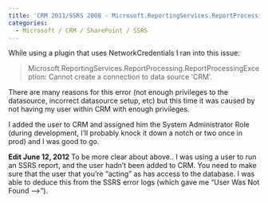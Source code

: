 ```yaml
---
title: 'CRM 2011/SSRS 2008 - Microsoft.ReportingServices.ReportProcessing. ReportProcessingException: Cannot create a connection to data source &#8216;CRM&#8217;.'
categories:
  - Microsoft / CRM / SharePoint / SSRS
---
```



While using a plugin that uses NetworkCredentials I ran into this issue:

> Microsoft.ReportingServices.ReportProcessing.ReportProcessingException: Cannot create a connection to data source ‘CRM’.

There are many reasons for this error (not enough privileges to the datasource, incorrect datasource setup, etc) but this time it was caused by not having my user within CRM with enough privileges.

I added the user to CRM and assigned him the System Administrator Role (during development, I’ll probably knock it down a notch or two once in prod) and I was good to go.

**Edit June 12, 2012**
To be more clear about above.. I was using a user to run an SSRS report, and the user hadn’t been added to CRM. You need to make sure that the user that you’re “acting” as has access to the database. I was able to deduce this from the SSRS error logs (which gave me “User Was Not Found —>”).
